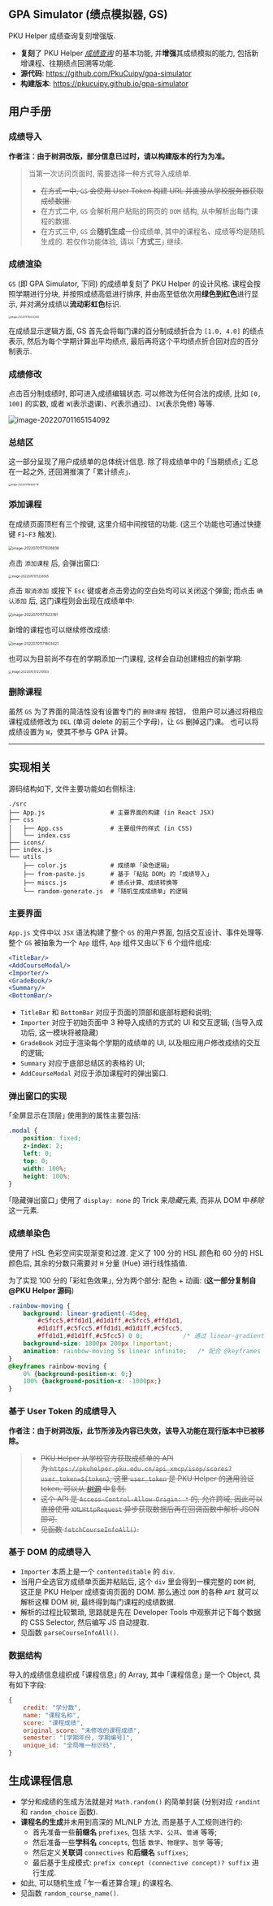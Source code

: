 ## GPA Simulator (绩点模拟器, GS)

PKU Helper 成绩查询复刻增强版.

- **复刻**了 PKU Helper [*成绩查询*](https://pkuhelper.pku.edu.cn/my_score/) 的基本功能, 并**增强**其成绩模拟的能力, 包括新增课程、往期绩点回溯等功能.
- **源代码**: https://github.com/PkuCuipy/gpa-simulator
- **构建版本**: https://pkucuipy.github.io/gpa-simulator 

## 用户手册

### 成绩导入

**作者注：由于树洞改版，部分信息已过时，请以构建版本的行为为准。**

> 当第一次访问页面时, 需要选择一种方式导入成绩单.
>
> - ~~在方式一中, `GS` 会使用 User Token 构建 URL 并直接从学校服务器获取成绩数据.~~
> - 在方式二中, `GS` 会解析用户粘贴的网页的 `DOM` 结构, 从中解析出每门课程的数据.
> - 在方式三中, `GS` 会**随机生成**一份成绩单, 其中的课程名、成绩等均是随机生成的.
>   若仅作功能体验, 请以 ｢**方式三**｣ 继续.
>

### 成绩渲染

 `GS` (即 GPA Simulator, 下同) 的成绩单复刻了 PKU Helper 的设计风格.
课程会按照学期进行分块, 并按照成绩高低进行排序, 并由高至低依次用**绿色到红色**进行显示, 并对满分成绩以**流动彩虹色**标识.

<img src="imgs/image-20220701164332492.png" alt="image-20220701164332492" style="zoom:30%;" />

在成绩显示逻辑方面, GS 首先会将每门课的百分制成绩折合为 `[1.0, 4.0]` 的绩点表示, 然后为每个学期计算出平均绩点, 最后再将这个平均绩点折合回对应的百分制表示.

### 成绩修改

点击百分制成绩时, 即可进入成绩编辑状态. 
可以修改为任何合法的成绩, 比如 `[0, 100]` 的实数, 或者 `W`(表示退课)、`P`(表示通过)、`IX`(表示免修) 等等.

![image-20220701165154092](imgs/image-20220701165154092.png)

### 总结区

这一部分呈现了用户成绩单的总体统计信息. 除了将成绩单中的 ｢当期绩点｣ 汇总在一起之外, 还回溯推演了 ｢累计绩点｣.

<img src="imgs/image-20220701165635718.png" alt="image-20220701165635718" style="zoom:30%;" />

### 添加课程

在成绩页面顶栏有三个按键, 这里介绍中间按钮的功能. (这三个功能也可通过快捷键 `F1~F3` 触发).

<img src="imgs/image-20220701171028836.png" alt="image-20220701171028836" style="zoom:50%;" />

点击 `添加课程` 后, 会弹出窗口:

<img src="imgs/image-20220701171226505.png" alt="image-20220701171226505" style="zoom:40%;" />

点击 `取消添加` 或按下 `Esc` 键或者点击旁边的空白处均可以关闭这个弹窗;
而点击 `确认添加` 后, 这门课程则会出现在成绩单中:

<img src="imgs/image-20220701171523761.png" alt="image-20220701171523761" style="zoom:50%;" />

新增的课程也可以继续修改成绩:

<img src="imgs/image-20220701171603421.png" alt="image-20220701171603421" style="zoom:50%;" />

也可以为目前尚不存在的学期添加一门课程, 这样会自动创建相应的新学期:

<img src="imgs/image-20220701172210503.png" alt="image-20220701172210503" style="zoom:40%;" />

### 删除课程

虽然 `GS` 为了界面的简洁性没有设置专门的 `删除课程` 按钮，
但用户可以通过将相应课程成绩修改为 `DEL` (单词 delete 的前三个字母)，让 `GS` 删掉这门课。
也可以将成绩设置为 `W`，使其不参与 GPA 计算。

---

## 实现相关

源码结构如下, 文件主要功能如右侧标注:

```Sh
./src
├── App.js                  # 主要界面的构建 (in React JSX)
├── css					
│   ├── App.css             # 主要组件的样式 (in CSS)
│   └── index.css
├── icons/				
├── index.js			
└── utils
    ├── color.js            # 成绩单 ｢染色逻辑｣
    ├── from-paste.js       # 基于 ｢粘贴 DOM｣ 的 ｢成绩导入｣
    ├── miscs.js            # 绩点计算、成绩转换等
    └── random-generate.js  # ｢随机生成成绩单｣ 的逻辑
```

### 主要界面

`App.js` 文件中以  `JSX` 语法构建了整个 `GS` 的用户界面, 包括交互设计、事件处理等.
整个 `GS` 被抽象为一个 `App` 组件, `App` 组件又由以下 6 个组件组成:

```jsx
<TitleBar/>
<AddCourseModal/>
<Importer/>
<GradeBook/>
<Summary/>
<BottomBar/>
```

- `TitleBar` 和 `BottomBar` 对应于页面的顶部和底部标题和说明;
- `Importer` 对应于初始页面中 3 种导入成绩的方式的 UI 和交互逻辑; (当导入成功后, 这一模块将被隐藏)
- `GradeBook` 对应于渲染每个学期的成绩单的 UI, 以及相应用户修改成绩的交互的逻辑;
- `Summary` 对应于底部总结区的表格的 UI;
- `AddCourseModal` 对应于添加课程时的弹出窗口.

### 弹出窗口的实现

｢全屏显示在顶层｣ 使用到的属性主要包括:

```css
.modal {
    position: fixed;
    z-index: 2;
    left: 0;
    top: 0;
    width: 100%;
    height: 100%;
}
```

｢隐藏弹出窗口｣ 使用了 `display: none` 的 Trick 来*隐藏*元素, 而非从 DOM 中*移除*这一元素.

### 成绩单染色

使用了 HSL 色彩空间实现渐变和过渡.
定义了 100 分的 HSL 颜色和 60 分的 HSL 颜色后, 其余的分数只需要对 `H` 分量 (Hue) 进行线性插值.

为了实现 100 分的 ｢彩虹色效果｣, 分为两个部分: 配色 + 动画: (**这一部分复制自 @PKU Helper 源码**)

```css
.rainbow-moving {
    background: linear-gradient(-45deg,
        #c5fcc5,#ffd1d1,#d1d1ff,#c5fcc5,#ffd1d1,
        #d1d1ff,#c5fcc5,#ffd1d1,#d1d1ff,#c5fcc5,
        #ffd1d1,#d1d1ff,#c5fcc5) 0 0;			/* 通过 linear-gradient 定义了彩色条带 */
    background-size: 1800px 200px !important;
    animation: rainbow-moving 5s linear infinite;	/* 配合 @keyframes 实现彩虹移动效果 */
}
@keyframes rainbow-moving {
    0% {background-position-x: 0;}
    100% {background-position-x: -1000px;}
}
```

### 基于 User Token 的成绩导入

**作者注：由于树洞改版，此节所涉及内容已失效，该导入功能在现行版本中已被移除。**

> - ~~PKU Helper 从学校官方获取成绩单的 API 为:`https://pkuhelper.pku.edu.cn/api_xmcp/isop/scores?user_token=${token}`, 这里 `user_token` 是 PKU Helper 的通用验证 token, 可以从 [树洞](https://pkuhelper.pku.edu.cn/hole/) 中复制.~~
> - ~~这个 API 是 `Access-Control-Allow-Origin: *` 的, 允许跨域, 因此可以直接使用 `XMLHttpRequest` 异步获取数据后再在回调函数中解析 JSON 即可.~~
> - ~~见函数 `fetchCourseInfoAll()`.~~
>

### 基于 DOM 的成绩导入

- `Importer` 本质上是一个 `contenteditable` 的 `div`.
- 当用户全选官方成绩单页面并粘贴后, 这个 `div` 里会得到一棵完整的 `DOM` 树, 这正是 PKU Helper 成绩查询页面的 DOM.
  那么通过 `DOM` 的各种 `API` 就可以解析这棵 DOM 树, 最终得到每门课程的成绩数据.
- 解析的过程比较繁琐, 思路就是先在 Developer Tools 中观察并记下每个数据的 CSS Selector, 然后编写 JS 自动提取. 
- 见函数 `parseCourseInfoAll()`.

### 数据结构

导入的成绩信息组织成 ｢课程信息｣ 的 Array, 其中 ｢课程信息｣ 是一个 Object, 具有如下字段:

```js
{
    credit: "学分数",
    name: "课程名称",
    score: "课程成绩",
    original_score: "未修改的课程成绩",
    semester: "[学期年份, 学期编号]",
    unique_id: "全局唯一标识码",
}
```

## 生成课程信息

- 学分和成绩的生成方法就是对 `Math.random()` 的简单封装 (分别对应 `randint` 和 `random_choice` 函数).
- **课程名的生成**并未用到高深的 ML/NLP 方法, 而是基于人工规则进行的:
  - 首先准备一些**前缀名** `prefixes`, 包括 `大学`、`公共`、`普通` 等等;
  - 然后准备一些**学科名** `concepts`, 包括 `数学`、`物理学`、`哲学` 等等;
  - 然后定义**关联词** `connectives` 和**后缀名** `suffixes`;
  - 最后基于生成模式: `prefix concept (connective concept)? suffix` 进行生成.
- 如此, 可以随机生成 ｢乍一看还算合理｣ 的课程名.
- 见函数 `random_course_name()`.
